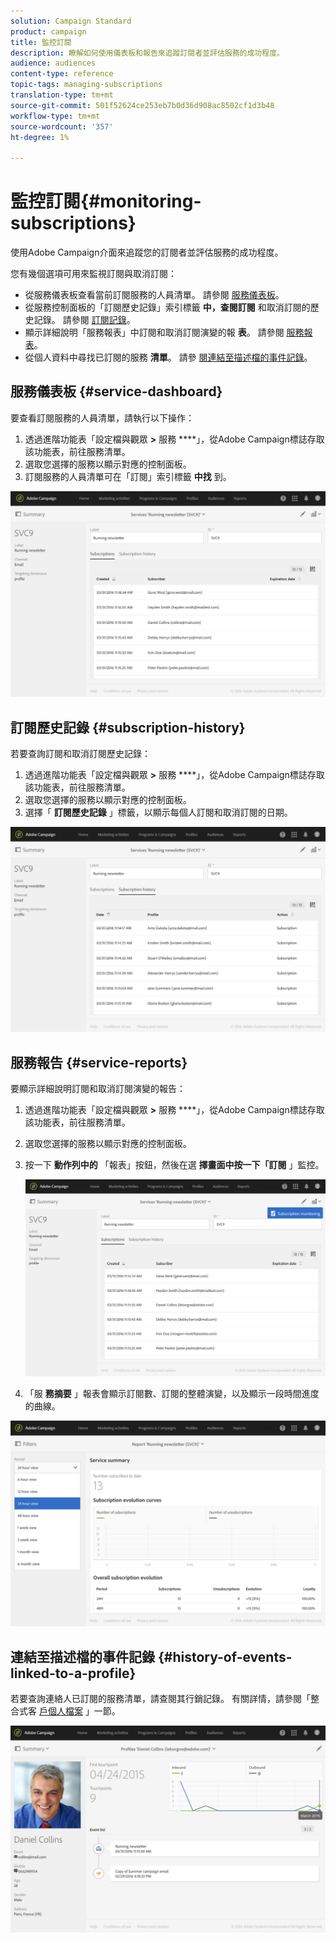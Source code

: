 ```yaml
---
solution: Campaign Standard
product: campaign
title: 監控訂閱
description: 瞭解如何使用儀表板和報告來追蹤訂閱者並評估服務的成功程度。
audience: audiences
content-type: reference
topic-tags: managing-subscriptions
translation-type: tm+mt
source-git-commit: 501f52624ce253eb7b0d36d908ac8502cf1d3b48
workflow-type: tm+mt
source-wordcount: '357'
ht-degree: 1%

---
```



# 監控訂閱{#monitoring-subscriptions}

使用Adobe Campaign介面來追蹤您的訂閱者並評估服務的成功程度。

您有幾個選項可用來監視訂閱與取消訂閱：

* 從服務儀表板查看當前訂閱服務的人員清單。 請參閱 [服務儀表板](#service-dashboard)。
* 從服務控制面板的「訂閱歷史記錄」索引標籤 **中，查閱訂閱** 和取消訂閱的歷史記錄。 請參閱 [訂閱記錄](#subscription-history)。
* 顯示詳細說明「服務報表」中訂閱和取消訂閱演變的報 **表**。 請參閱 [服務報表](#service-reports)。
* 從個人資料中尋找已訂閱的服務 **清單**。 請參 [閱連結至描述檔的事件記錄](#history-of-events-linked-to-a-profile)。

## 服務儀表板 {#service-dashboard}

要查看訂閱服務的人員清單，請執行以下操作：

1. 透過進階功能表「設定檔與觀眾 **>** 服務 ****」，從Adobe Campaign標誌存取該功能表，前往服務清單。
1. 選取您選擇的服務以顯示對應的控制面板。
1. 訂閱服務的人員清單可在「訂閱」索引標籤 **中找** 到。

![](assets/lp_monitoring_subscriptions_1.png)

## 訂閱歷史記錄 {#subscription-history}

若要查詢訂閱和取消訂閱歷史記錄：

1. 透過進階功能表「設定檔與觀眾 **>** 服務 ****」，從Adobe Campaign標誌存取該功能表，前往服務清單。
1. 選取您選擇的服務以顯示對應的控制面板。
1. 選擇「 **訂閱歷史記錄** 」標籤，以顯示每個人訂閱和取消訂閱的日期。

![](assets/lp_monitoring_subscriptions_2.png)

## 服務報告 {#service-reports}

要顯示詳細說明訂閱和取消訂閱演變的報告：

1. 透過進階功能表「設定檔與觀眾 **>** 服務 ****」，從Adobe Campaign標誌存取該功能表，前往服務清單。
1. 選取您選擇的服務以顯示對應的控制面板。
1. 按一下 **動作列中的** 「報表」按鈕，然後在選 **擇畫面中按一下「訂閱** 」監控。

   ![](assets/lp_monitoring_subscriptions_3.png)

1. 「服 **務摘要** 」報表會顯示訂閱數、訂閱的整體演變，以及顯示一段時間進度的曲線。

![](assets/lp_monitoring_subscriptions_4.png)

## 連結至描述檔的事件記錄 {#history-of-events-linked-to-a-profile}

若要查詢連絡人已訂閱的服務清單，請查閱其行銷記錄。 有關詳情，請參閱「整合式客 [戶個人檔案](../../audiences/using/integrated-customer-profile.md) 」一節。

![](assets/lp_monitoring_subscriptions_5.png)

